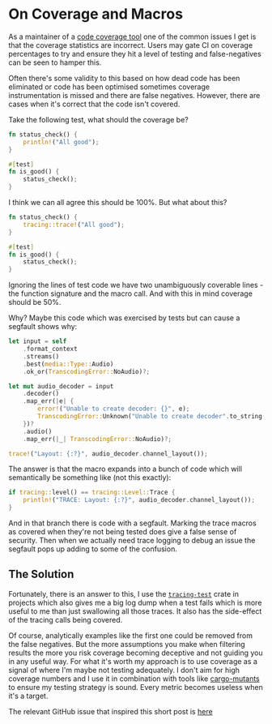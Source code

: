 # On Coverage and Macros

As a maintainer of a [code coverage tool](https://github.com/xd009642/tarpaulin) 
one of the common issues I get is that the coverage statistics are incorrect. 
Users may gate CI on coverage percentages to try and ensure they hit a level of
testing and false-negatives can be seen to hamper this. 

Often there's some validity to this based on how dead code has been eliminated 
or code has been optimised sometimes coverage instrumentation is missed and 
there are false negatives. However, there are cases when it's correct that the
code isn't covered.

Take the following test, what should the coverage be?

```rust
fn status_check() {
    println!("All good");
}

#[test]
fn is_good() {
    status_check();
}
```

I think we can all agree this should be 100%. But what about this?

```rust
fn status_check() {
    tracing::trace!("All good");
}

#[test]
fn is_good() {
    status_check();
}
```

Ignoring the lines of test code we have two unambiguously coverable lines -
the function signature and the macro call. And with this in mind coverage
should be 50%.

Why? Maybe this code which was exercised by tests but can cause a segfault
shows why:

```rust
let input = self
    .format_context
    .streams()
    .best(media::Type::Audio)
    .ok_or(TranscodingError::NoAudio)?;

let mut audio_decoder = input
    .decoder()
    .map_err(|e| {
        error!("Unable to create decoder: {}", e);
        TranscodingError::Unknown("Unable to create decoder".to_string())
    })?
    .audio() 
    .map_err(|_| TranscodingError::NoAudio)?;

trace!("Layout: {:?}", audio_decoder.channel_layout()); 
```

The answer is that the macro expands into a bunch of code which will
semantically be something like (not this exactly):

```rust
if tracing::level() == tracing::Level::Trace {
    println!("TRACE: Layout: {:?}", audio_decoder.channel_layout());
}
```

And in that branch there is code with a segfault. Marking the trace macros
as covered when they're not being tested does give a false sense of security.
Then when we actually need trace logging to debug an issue the segfault pops up
adding to some of the confusion.

## The Solution

Fortunately, there is an answer to this, I use the
[`tracing-test`](https://crates.io/crates/tracing-test) crate in projects which
also gives me a big log dump when a test fails which is more useful to me than
just swallowing all those traces. It also has the side-effect of the tracing
calls being covered.

Of course, analytically examples like the first one could be removed from the
false negatives. But the more assumptions you make when filtering results the
more you risk coverage becoming deceptive and not guiding you in any useful way.
For what it's worth my approach is to use coverage as a signal of where I'm
maybe not testing adequately. I don't aim for high coverage numbers and I use
it in combination with tools like [cargo-mutants](https://crates.io/crates/cargo-mutants)
to ensure my testing strategy is sound. Every metric becomes useless when it's
a target.

The relevant GitHub issue that inspired this short post is
[here](https://github.com/meh/rust-ffmpeg/issues/183)
